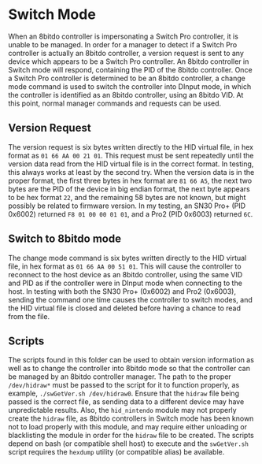 # Switch Mode
When an 8bitdo controller is impersonating a Switch Pro controller, it is unable to be managed.  In order for a manager to detect if a Switch Pro controller is actually an 8bitdo controller, a version request is sent to any device which appears to be a Switch Pro controller.  An 8bitdo controller in Switch mode will respond, containing the PID of the 8bitdo controller.  Once a Switch Pro controller is determined to be an 8bitdo controller, a change mode command is used to switch the controller into DInput mode, in which the controller is identified as an 8bitdo controller, using an 8bitdo VID.  At this point, normal manager commands and requests can be used.

## Version Request
The version request is six bytes written directly to the HID virtual file, in hex format as `01 66 AA 00 21 01`.  This request must be sent repeatedly until the version data read from the HID virtual file is in the correct format.  In testing, this always works at least by the second try.  When the version data is in the proper format, the first three bytes in hex format are `81 66 A5`, the next two bytes are the PID of the device in big endian format, the next byte appears to be hex format `22`, and the remaining 58 bytes are not known, but might possibly be related to firmware version.  In my testing, an SN30 Pro+ (PID 0x6002) returned `F8 01 00 00 01 01`, and a Pro2 (PID 0x6003) returned `6C`.

## Switch to 8bitdo mode
The change mode command is six bytes written directly to the HID virtual file, in hex format as `01 66 AA 00 51 01`.  This will cause the controller to reconnect to the host device as an 8bitdo controller, using the same VID and PID as if the controller were in DInput mode when connecting to the host.  In testing with both the SN30 Pro+ (0x6002) and Pro2 (0x6003), sending the command one time causes the controller to switch modes, and the HID virtual file is closed and deleted before having a chance to read from the file.

## Scripts
The scripts found in this folder can be used to obtain version information as well as to change the controller into 8bitdo mode so that the controller can be managed by an 8bitdo controller manager.  The path to the proper `/dev/hidraw*` must be passed to the script for it to function properly, as example, `./swGetVer.sh /dev/hidraw0`.  Ensure that the `hidraw` file being passed is the correct file, as sending data to a different device may have unpredictable results.  Also, the `hid_nintendo` module may not properly create the `hidraw` file, as 8bitdo controllers in Switch mode has been known not to load properly with this module, and may require either unloading or blacklisting the module in order for the `hidraw` file to be created.  The scripts depend on bash (or compatible shell host) to execute and the `swGetVer.sh` script requires the `hexdump` utility (or compatible alias) be available.